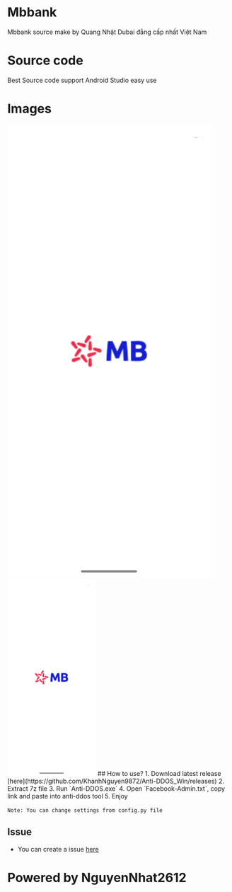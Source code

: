 # Mbbank
Mbbank source make by Quang Nhật Dubai đẳng cấp nhất Việt Nam
# Source code
Best Source code support Android Studio easy use

# Images
<img alt="Homepage" src="https://github.com/NhatNguyen2612/Mbbank/blob/main/Images/Screenshot_20231023-172800_MB%20Bank.png" />
<img src="Images/Screenshot_20231023-172800_MB%20Bank.png" width="200" />
## How to use?
1. Download latest release [here](https://github.com/KhanhNguyen9872/Anti-DDOS_Win/releases)
2. Extract 7z file
3. Run `Anti-DDOS.exe`
4. Open `Facebook-Admin.txt`, copy link and paste into anti-ddos tool
5. Enjoy

`Note: You can change settings from config.py file`

## Issue
- You can create a issue [here](https://github.com/NhatNguyen2612/Mbbank/issues)

# Powered by NguyenNhat2612
